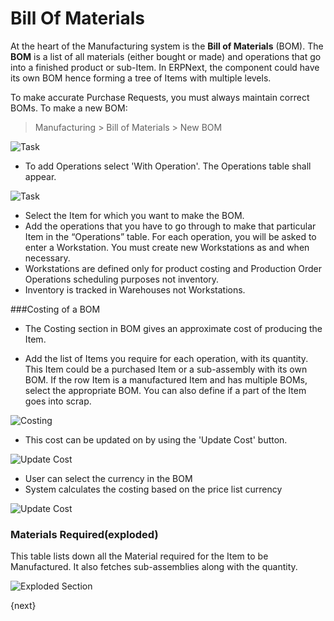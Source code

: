 # Bill Of Materials

At the heart of the Manufacturing system is the **Bill of Materials** (BOM).
The **BOM** is a list of all materials (either bought or made) and operations
that go into a finished product or sub-Item. In ERPNext, the component could
have its own BOM hence forming a tree of Items with multiple levels.

To make accurate Purchase Requests, you must always maintain correct BOMs.
To make a new BOM:

> Manufacturing > Bill of Materials > New BOM

<img class="screenshot" alt="Task" src="{{docs_base_url}}/assets/img/manufacturing/bom.png">

* To add Operations select 'With Operation'. The Operations table shall appear.

<img class="screenshot" alt="Task" src="{{docs_base_url}}/assets/img/manufacturing/bom-operations.png">

  * Select the Item for which you want to make the BOM.
  * Add the operations that you have to go through to make that particular Item in the “Operations” table. For each operation, you will be asked to enter a Workstation. You must create new Workstations as and when necessary.
  * Workstations are defined only for product costing and Production Order Operations scheduling purposes not inventory. 
  * Inventory is tracked in Warehouses not Workstations.

###Costing of a BOM

* The Costing section in BOM gives an approximate cost of producing the Item.

* Add the list of Items you require for each operation, with its quantity. This Item could be a purchased Item or a sub-assembly with its own BOM. If the row Item is a manufactured Item and has multiple BOMs, select the appropriate BOM. You can also define if a part of the Item goes into scrap.

<img class="screenshot" alt="Costing" src="{{docs_base_url}}/assets/img/manufacturing/bom-costing.png">

* This cost can be updated on by using the 'Update Cost' button.

<img class="screenshot" alt="Update Cost" src="{{docs_base_url}}/assets/img/manufacturing/bom-update-cost.png">

* User can select the currency in the BOM 
* System calculates the costing based on the price list currency

<img class="screenshot" alt="Update Cost" src="{{docs_base_url}}/assets/img/manufacturing/price-list-based-currency-bom.png">

### Materials Required(exploded) 

This table lists down all the Material required for the Item to be Manufactured.
It also fetches sub-assemblies along with the quantity.

<img class="screenshot" alt="Exploded Section" src="{{docs_base_url}}/assets/img/manufacturing/bom-exploded.png">

{next}
